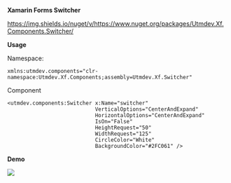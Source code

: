 **Xamarin Forms Switcher**

https://img.shields.io/nuget/v/https://www.nuget.org/packages/Utmdev.Xf.Components.Switcher/


**Usage**

Namespace:

    xmlns:utmdev.components="clr-namespace:Utmdev.Xf.Components;assembly=Utmdev.Xf.Switcher"

Component

    <utmdev.components:Switcher x:Name="switcher"
                                VerticalOptions="CenterAndExpand"
                                HorizontalOptions="CenterAndExpand"
                                IsOn="False"
                                HeightRequest="50"
                                WidthRequest="125"
                                CircleColor="White"
                                BackgroundColor="#2FC061" />

**Demo**

<img src="https://github.com/utmdev/xf.switcher/blob/master/Component/Demo/switcher.gif">
